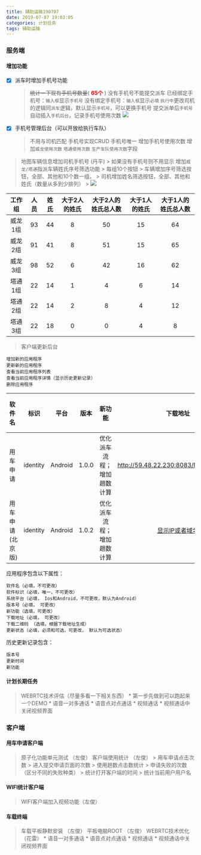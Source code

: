 ```yaml
---
title: 辅助运输190707
date: 2019-07-07 19:03:05
categories: 计划任务
tags: 辅助运输
---
```


### 服务端

#### 增加功能
* [x] 派车时增加手机号功能
    > ~~统计一下现有手机号数量~~( <font color="red">**65个**</font> )
    > 没有手机号不能提交派车
    > 已经绑定手机号：`输入框`显示`手机号`
    > 没有绑定手机号：`输入框`显示`必填`
    > `执行中`更改司机的逻辑同`派车`逻辑，默认显示`手机号`，可以更换手机号
    > 提交派单后`手机号`自动插入`手机后台`，记录手机号使用次数
    > ![](liucheng.jpg)
* [x] 手机号管理后台（可以开放给执行车队）
    > 不用与司机匹配
    > 手机号实现CRUD
    > 手机号唯一
    > 增加手机号使用次数
    > 增加`威龙使用次数` `塔通使用次数` `生产车队使用次数`字段
> 地图车辆信息增加司机手机号 (丹平)
    > 如果没有手机号则不用显示
> 增加`威龙/塔通`指派车辆姓氏序号筛选功能
    > 每组10个按钮
    > 车辆增加序号筛选按钮，全部、其他和10个数一组，
    > 司机增加姓名筛选按钮，全部、其他和姓氏（数量从多到少排列）
    > ![](filter.jpg)


| 工作组 |    人员 |   姓氏 | 大于2人的姓氏 | 大于2人的姓氏总人数 |  大于1人的姓氏 | 大于1人的姓氏总人数 |
| :------:| :----: |  :----: |   :----: |    :----: |    :----: |    :----: | 
| 威龙1组    | 93 | 44 | 8 | 50 | 15 | 64 |
| 威龙2组   | 91 | 41  | 8 | 51 | 15 | 65 |
| 威龙3组  | 98 | 52  | 6 | 42 | 16 | 62 |
| 塔通1组  | 22 | 14  | 1  | 4 | 6 | 14 |
| 塔通2组  | 22 |  14 | 2 | 8 | 4 | 12 |
| 塔通3组   | 22 | 18  | 0 | 0 | 4 | 8 |

> 客户端更新后台
```
增加新的应用程序
更新新的应用程序
查看当前应用程序列表
查看当前应用程序详情（显示历史更新记录）
删除应用程序
```

| 软件名 | 标识 | 平台 | 版本 | 新功能 | 下载地址 | 二维码 | 更新状态 | 操作 |
| :------| :----: | :----: | :----: | :----: | :----: | :----: | :----: |  :----: | 
| 用车申请    | identity| Android | 1.0.0 | 优化派车流程；增加趟数计算 | http://59.48.22.230:8083/MobileMine.apk | ![](QC.jpg) |  <font color="red">必须</font> | 查看/编辑/删除 |
| 用车申请 (北京版) | identity | Android | 1.0.2 | 优化派车流程；增加趟数计算 | [显示IP或者域名](http://59.48.22.230:8083/MobileMine.apk) | ![](QC.jpg) |  可选 | 查看/编辑/删除 |

应用程序包含以下属性：
```
软件名（必填，不可更改）
软件标识（必填，唯一，不可更改）
系统平台（必填， Ios和Android，不可更改，默认为Android）
版本号（必填， 可更改）
新功能（选填，可更改）
下载地址（必填， 可更改）
下载二维码 （选填，根据下载地址生成）
更新状态（必填，必须和可选，可更改， 默认为可选状态）
```
历史更新记录包含：
```
版本号
更新时间
新功能
```
#### 计划长期任务
> WEBRTC技术评估（尽量多看一下相关东西）
    * 第一步先做到可以跑起来一个DEMO
    * 语音一对多通话
    * 语音点对点通话 
    * 视频通话
    * 视频通话中关闭视频界面
    
### 客户端
#### 用车申请客户端
> 原子化功能单元测试 （左俊）
> 客户端使用统计 （左俊）
    > 用车申请点击次数
    > 进入提交申请页面的次数
    > 使用趟数点击数统计
    > 申请失败的次数（区分不同的失败种类）
    > 统计打开客户端的时间
    > 统计当前用户用户名
#### WIFI统计客户端
> WIFI客户端加入视频功能（左俊） 
#### 车载终端
> 车载平板静默安装 （左俊）
> 平板电脑ROOT （左俊）
> WEBRTC技术优化（花雷）
    * 语音一对多通话
    * 语音点对点通话 
    * 视频通话
    * 视频通话中关闭视频界面